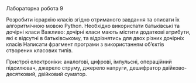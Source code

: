 Лабораторна робота 9

Розробити ієрархію класів згідно отриманого завдання та описати їх алгоритмічною мовою Python. 
Необхідно використати батьківські та дочірні класи
Важливо: дочірні класи мають містити додаткові атрибути, які є відсутні в батьківському, та відрізнятись для двох різних дочірніх класів
Написати фрагмент програми з використанням об’єктів створених класових типів.

Пристрої електроніки: 
аналогові, цифрові, імпульсні, операційний підсилювач,
джерело струму, джерело напруги, 
дешифратор двійково-десятковий, двійковий суматор.

